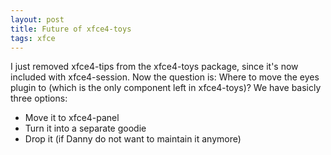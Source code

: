 ```yaml
---
layout: post
title: Future of xfce4-toys
tags: xfce
---
```


I just removed xfce4-tips from the xfce4-toys package, since it's now included with xfce4-session. Now the question is: Where to move the eyes plugin to (which is the only component left in xfce4-toys)? We have basicly three options:

<ul><li>Move it to xfce4-panel</li><li>Turn it into a separate goodie</li><li>Drop it (if Danny do not want to maintain it anymore)</li></ul>
